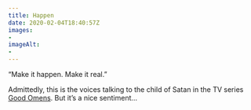 ```yaml
---
title: Happen
date: 2020-02-04T18:40:57Z
images:
- 
imageAlt:
- 
---
```


“Make it happen. Make it real.”

Admittedly, this is the voices talking to the child of Satan in the TV series [Good Omens](https://en.wikipedia.org/wiki/Good_Omens_(TV_series)). But it’s a nice sentiment…
